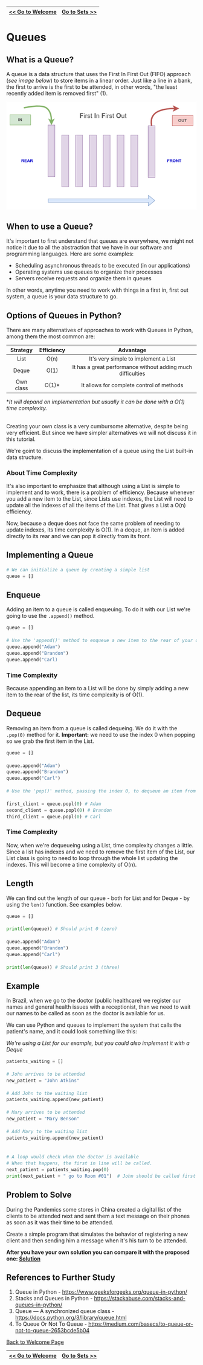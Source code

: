 | [<< Go to Welcome](0-welcome.md) | [Go to Sets >>](1-sets.md)  |
|--------------------------------|-------------------------------|
# Queues

## What is a Queue?
A queue is a data structure that uses the First In First Out (FIFO) approach (*see image below*) to store items in a linear order. Just like a line in a bank, the first to arrive is the first to be attended, in other words, "the least recently added item is removed first" (1).

![what-is-a-queue](what-is-a-queue.png)

## When to use a Queue?
It's important to first understand that queues are everywhere, we might not notice it due to all the abstraction that we have in our software and programming languages. Here are some examples:
* Scheduling asynchronous threads to be executed (in our applications)
* Operating systems use queues to organize their processes
* Servers receive requests and organize them in queues

In other words, anytime you need to work with things in a first in, first out system, a queue is your data structure to go.

## Options of Queues in Python?
There are many alternatives of approaches to work with Queues in Python, among them the most common are:

|   Strategy  |   Efficiency    |   Advantage
| :-----:     | :------------:  | :------------:
|  List       |     O(n)        | It's very simple to implement a List
|  Deque      |     O(1)        | It has a great performance without adding much difficulties
|  Own class  |     O(1)*       | It allows for complete control of methods

**It will depand on implementation but usually it can be done with a O(1) time complexity.*
<br/><br/>

Creating your own class is a very cumbursome alternative, despite being very efficient. But since we have simpler alternatives we will not discuss it in this tutorial.

We're goint to discuss the implementation of a queue using the List built-in data structure.

### About Time Complexity
It's also important to emphasize that although using a List is simple to implement and to work, there is a problem of efficiency. Because whenever you add a new item to the List, since Lists use indexes, the List will need to update all the indexes of all the items of the List. That gives a List a O(n) efficiency.

Now, because a deque does not face the same problem of needing to update indexes, its time complexity is O(1). In a deque, an item is added directly to its rear and we can pop it directly from its front.

## Implementing a Queue

```python
# We can initialize a queue by creating a simple list
queue = []
```

## Enqueue
Adding an item to a queue is called enqueuing. To do it with our List we're going to use the `.append()` method.
```python
queue = []

# Use the 'append()' method to enqueue a new item to the rear of your queue
queue.append("Adam")
queue.append("Brandon")
queue.append("Carl)
```
### Time Complexity
Because appending an item to a List will be done by simply adding a new item to the rear of the list, its time complexity is of O(1).
## Dequeue
Removing an item from a queue is called dequeing. We do it with the `.pop(0)` method for it. **Important:** we need to use the index 0 when popping so we grab the first item in the List.
```python
queue = []

queue.append("Adam")
queue.append("Brandon")
queue.append("Carl")

# Use the 'pop()' method, passing the index 0, to dequeue an item from the front of your queue

first_client = queue.popl(0) # Adam
second_client = queue.popl(0) # Brandon
third_client = queue.popl(0) # Carl
```
### Time Complexity
Now, when we're dequeueing using a List, time complexity changes a little. Since a list has indexes and we need to remove the first item of the List, our List class is going to need to loop through the whole list updating the indexes. This will become a time complexity of O(n).


## Length
We can find out the length of our queue - both for List and for Deque - by using the `len()` function. See examples below.
```python
queue = []

print(len(queue)) # Should print 0 (zero)

queue.append("Adam")
queue.append("Brandon")
queue.append("Carl")

print(len(queue)) # Should print 3 (three)
```

## Example
In Brazil, when we go to the doctor (public healthcare) we register our names and general health issues with a receptionist, than we need to wait our names to be called as soon as the doctor is available for us.

We can use Python and queues to implement the system that calls the patient's name, and it could look something like this:

*We're using a List for our example, but you could also implement it with a Deque*


```python
patients_waiting = []

# John arrives to be attended
new_patient = "John Atkins"

# Add John to the waiting list
patients_waiting.append(new_patient)

# Mary arrives to be attended
new_patient = "Mary Benson"

# Add Mary to the waiting list
patients_waiting.append(new_patient)


# A loop would check when the doctor is available
# When that happens, the first in line will be called.
next_patient = patients_waiting.pop(0)
print(next_patient + " go to Room #01")  # John should be called first

```

## Problem to Solve
During the Pandemics some stores in China created a digital list of the clients to be attended next and sent them a text message on their phones as soon as it was their time to be attended.

Create a simple program that simulates the behavior of registering a new client and then sending him a message when it's his turn to be attended.


**After you have your own solution you can compare it with the proposed one: [Solution](queue_problem_solution.py)**

## References to Further Study
1. Queue in Python - https://www.geeksforgeeks.org/queue-in-python/
2. Stacks and Queues in Python - https://stackabuse.com/stacks-and-queues-in-python/
3. Queue — A synchronized queue class - https://docs.python.org/3/library/queue.html
4. To Queue Or Not To Queue - https://medium.com/basecs/to-queue-or-not-to-queue-2653bcde5b04

[Back to Welcome Page](0-welcome.md)

| [<< Go to Welcome](0-welcome.md) | [Go to Sets >>](1-sets.md)  |
|--------------------------------|-------------------------------|

